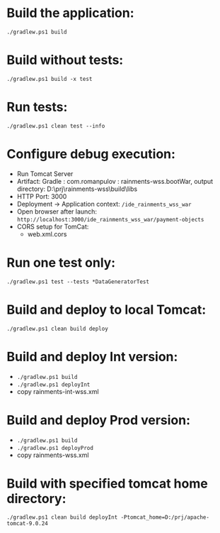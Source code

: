 
# Build the application:
`./gradlew.ps1 build`

# Build without tests:
`./gradlew.ps1 build -x test`

# Run tests:
`./gradlew.ps1 clean test --info`

# Configure debug execution:
-  Run Tomcat Server
-  Artifact: Gradle : com.romanpulov : rainments-wss.bootWar, output directory: D:\prj\rainments-wss\build\libs
-  HTTP Port: 3000
-  Deployment -> Application context: `/ide_rainments_wss_war`
-  Open browser after launch: `http://localhost:3000/ide_rainments_wss_war/payment-objects`
-  CORS setup for TomCat: 
   - web.xml.cors

# Run one test only:
`./gradlew.ps1 test --tests *DataGeneratorTest`

# Build and deploy to local Tomcat:
`./gradlew.ps1 clean build deploy`

# Build and deploy Int version:
- `./gradlew.ps1 build`
- `./gradlew.ps1 deployInt`
- copy rainments-int-wss.xml

# Build and deploy Prod version:
* `./gradlew.ps1 build`
* `./gradlew.ps1 deployProd`
*  copy rainments-wss.xml

# Build with specified tomcat home directory:
`./gradlew.ps1 clean build deployInt -Ptomcat_home=D:/prj/apache-tomcat-9.0.24`
